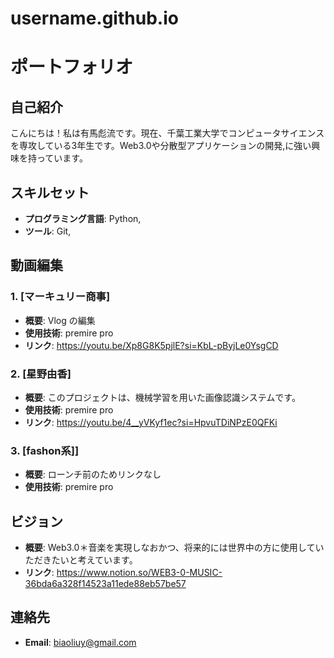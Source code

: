 # username.github.io
# ポートフォリオ

## 自己紹介
こんにちは！私は有馬彪流です。現在、千葉工業大学でコンピュータサイエンスを専攻している3年生です。Web3.0や分散型アプリケーションの開発,に強い興味を持っています。

## スキルセット
- **プログラミング言語**: Python, 
- **ツール**: Git,

## 動画編集

### 1. [マーキュリー商事]
- **概要**: Vlog の編集
- **使用技術**: premire pro
- **リンク**: https://youtu.be/Xp8G8K5pjlE?si=KbL-pByjLe0YsgCD

### 2. [星野由香]
- **概要**: このプロジェクトは、機械学習を用いた画像認識システムです。
- **使用技術**: premire pro
- **リンク**: https://youtu.be/4__yVKyf1ec?si=HpvuTDiNPzE0QFKi

### 3. [fashon系]]
- **概要**: ローンチ前のためリンクなし　
- **使用技術**: premire pro

## ビジョン
- **概要**: Web3.0＊音楽を実現しなおかつ、将来的には世界中の方に使用していただきたいと考えています。
- **リンク**: https://www.notion.so/WEB3-0-MUSIC-36bda6a328f14523a11ede88eb57be57

## 連絡先
- **Email**: biaoliuy@gmail.com


